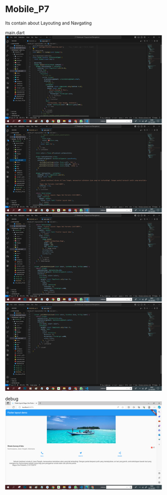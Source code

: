 # Mobile_P7
Its contain about Layouting and Navgating <br>

main.dart <br>
![Alt text](image.png)
![Alt text](image-1.png)
![Alt text](image-2.png)
![Alt text](image-3.png)

debug
![Alt text](image-4.png)